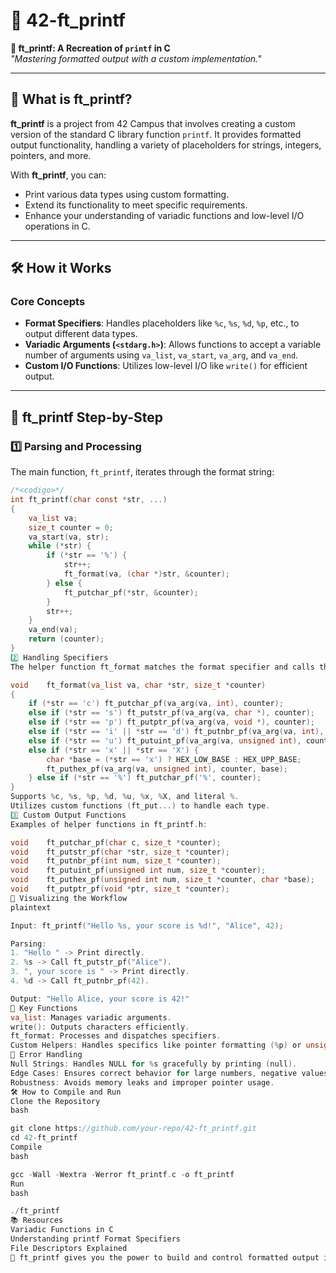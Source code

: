 # 🚀 42-ft_printf  
**🔗 ft_printf: A Recreation of `printf` in C**  
*"Mastering formatted output with a custom implementation."*  

---

## 🌟 What is ft_printf?  
**ft_printf** is a project from 42 Campus that involves creating a custom version of the standard C library function `printf`. It provides formatted output functionality, handling a variety of placeholders for strings, integers, pointers, and more.  

With **ft_printf**, you can:
- Print various data types using custom formatting.
- Extend its functionality to meet specific requirements.
- Enhance your understanding of variadic functions and low-level I/O operations in C.

---

## 🛠️ How it Works  

### Core Concepts  
- **Format Specifiers**: Handles placeholders like `%c`, `%s`, `%d`, `%p`, etc., to output different data types.  
- **Variadic Arguments (`<stdarg.h>`)**: Allows functions to accept a variable number of arguments using `va_list`, `va_start`, `va_arg`, and `va_end`.  
- **Custom I/O Functions**: Utilizes low-level I/O like `write()` for efficient output.  

---

## 🧩 ft_printf Step-by-Step  

### 1️⃣ Parsing and Processing  
The main function, `ft_printf`, iterates through the format string:  
```c
/*<codigo>*/
int	ft_printf(char const *str, ...)
{
	va_list va;
	size_t counter = 0;
	va_start(va, str);
	while (*str) {
		if (*str == '%') {
			str++;
			ft_format(va, (char *)str, &counter);
		} else {
			ft_putchar_pf(*str, &counter);
		}
		str++;
	}
	va_end(va);
	return (counter);
}
2️⃣ Handling Specifiers
The helper function ft_format matches the format specifier and calls the appropriate function:

void	ft_format(va_list va, char *str, size_t *counter)
{
	if (*str == 'c') ft_putchar_pf(va_arg(va, int), counter);
	else if (*str == 's') ft_putstr_pf(va_arg(va, char *), counter);
	else if (*str == 'p') ft_putptr_pf(va_arg(va, void *), counter);
	else if (*str == 'i' || *str == 'd') ft_putnbr_pf(va_arg(va, int), counter);
	else if (*str == 'u') ft_putuint_pf(va_arg(va, unsigned int), counter);
	else if (*str == 'x' || *str == 'X') {
		char *base = (*str == 'x') ? HEX_LOW_BASE : HEX_UPP_BASE;
		ft_puthex_pf(va_arg(va, unsigned int), counter, base);
	} else if (*str == '%') ft_putchar_pf('%', counter);
}
Supports %c, %s, %p, %d, %u, %x, %X, and literal %.
Utilizes custom functions (ft_put...) to handle each type.
3️⃣ Custom Output Functions
Examples of helper functions in ft_printf.h:

void	ft_putchar_pf(char c, size_t *counter);
void	ft_putstr_pf(char *str, size_t *counter);
void	ft_putnbr_pf(int num, size_t *counter);
void	ft_putuint_pf(unsigned int num, size_t *counter);
void	ft_puthex_pf(unsigned int num, size_t *counter, char *base);
void	ft_putptr_pf(void *ptr, size_t *counter);
🌈 Visualizing the Workflow
plaintext

Input: ft_printf("Hello %s, your score is %d!", "Alice", 42);

Parsing: 
1. "Hello " -> Print directly.
2. %s -> Call ft_putstr_pf("Alice").
3. ", your score is " -> Print directly.
4. %d -> Call ft_putnbr_pf(42).

Output: "Hello Alice, your score is 42!"
🔑 Key Functions
va_list: Manages variadic arguments.
write(): Outputs characters efficiently.
ft_format: Processes and dispatches specifiers.
Custom Helpers: Handles specifics like pointer formatting (%p) or unsigned integers (%u).
🚨 Error Handling
Null Strings: Handles NULL for %s gracefully by printing (null).
Edge Cases: Ensures correct behavior for large numbers, negative values, etc.
Robustness: Avoids memory leaks and improper pointer usage.
🛠️ How to Compile and Run
Clone the Repository
bash

git clone https://github.com/your-repo/42-ft_printf.git
cd 42-ft_printf
Compile
bash

gcc -Wall -Wextra -Werror ft_printf.c -o ft_printf
Run
bash

./ft_printf
📚 Resources
Variadic Functions in C
Understanding printf Format Specifiers
File Descriptors Explained
🎉 ft_printf gives you the power to build and control formatted output in C, enhancing your understanding of core programming concepts!


